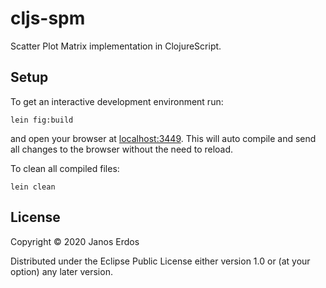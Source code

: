 # cljs-spm

Scatter Plot Matrix implementation in ClojureScript.

## Setup

To get an interactive development environment run:

    lein fig:build

and open your browser at [localhost:3449](http://localhost:9500/).
This will auto compile and send all changes to the browser without the
need to reload.

To clean all compiled files:

    lein clean

## License

Copyright © 2020 Janos Erdos

Distributed under the Eclipse Public License either version 1.0 or (at your option) any later version.
